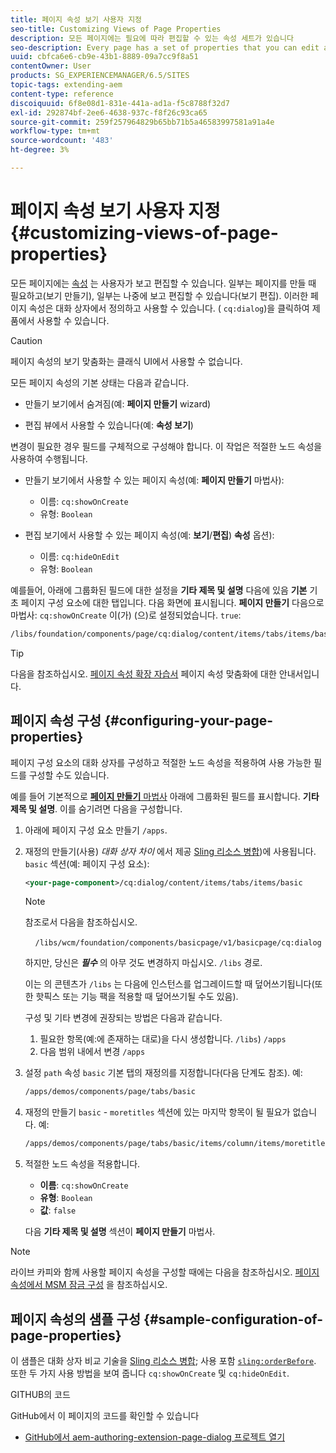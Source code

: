 ```yaml
---
title: 페이지 속성 보기 사용자 지정
seo-title: Customizing Views of Page Properties
description: 모든 페이지에는 필요에 따라 편집할 수 있는 속성 세트가 있습니다
seo-description: Every page has a set of properties that you can edit as required
uuid: cbfca6e6-cb9e-43b1-8889-09a7cc9f8a51
contentOwner: User
products: SG_EXPERIENCEMANAGER/6.5/SITES
topic-tags: extending-aem
content-type: reference
discoiquuid: 6f8e08d1-831e-441a-ad1a-f5c8788f32d7
exl-id: 292874bf-2ee6-4638-937c-f8f26c93ca65
source-git-commit: 259f257964829b65bb71b5a46583997581a91a4e
workflow-type: tm+mt
source-wordcount: '483'
ht-degree: 3%

---
```


# 페이지 속성 보기 사용자 지정{#customizing-views-of-page-properties}

모든 페이지에는 [속성](/help/sites-authoring/editing-page-properties.md) 는 사용자가 보고 편집할 수 있습니다. 일부는 페이지를 만들 때 필요하고(보기 만들기), 일부는 나중에 보고 편집할 수 있습니다(보기 편집). 이러한 페이지 속성은 대화 상자에서 정의하고 사용할 수 있습니다. ( `cq:dialog`)을 클릭하여 제품에서 사용할 수 있습니다.

>[!CAUTION]
>
>페이지 속성의 보기 맞춤화는 클래식 UI에서 사용할 수 없습니다.

모든 페이지 속성의 기본 상태는 다음과 같습니다.

* 만들기 보기에서 숨겨짐(예: **페이지 만들기** wizard)

* 편집 뷰에서 사용할 수 있습니다(예: **속성 보기**)

변경이 필요한 경우 필드를 구체적으로 구성해야 합니다. 이 작업은 적절한 노드 속성을 사용하여 수행됩니다.

* 만들기 보기에서 사용할 수 있는 페이지 속성(예: **페이지 만들기** 마법사):

   * 이름: `cq:showOnCreate`
   * 유형: `Boolean`

* 편집 보기에서 사용할 수 있는 페이지 속성(예: **보기**/**편집**) **속성** 옵션):

   * 이름: `cq:hideOnEdit`
   * 유형: `Boolean`

예를들어, 아래에 그룹화된 필드에 대한 설정을 **기타 제목 및 설명** 다음에 있음 **기본** 기초 페이지 구성 요소에 대한 탭입니다. 다음 화면에 표시됩니다. **페이지 만들기** 다음으로 마법사: `cq:showOnCreate` 이(가) (으)로 설정되었습니다. `true`:

```xml
/libs/foundation/components/page/cq:dialog/content/items/tabs/items/basic/items/column/items/moretitles
```

>[!TIP]
>
>다음을 참조하십시오. [페이지 속성 확장 자습서](https://experienceleague.adobe.com/docs/experience-manager-learn/sites/developing/page-properties-technical-video-develop.html) 페이지 속성 맞춤화에 대한 안내서입니다.

## 페이지 속성 구성 {#configuring-your-page-properties}

페이지 구성 요소의 대화 상자를 구성하고 적절한 노드 속성을 적용하여 사용 가능한 필드를 구성할 수도 있습니다.

예를 들어 기본적으로 [**페이지 만들기** 마법사](/help/sites-authoring/managing-pages.md#creating-a-new-page) 아래에 그룹화된 필드를 표시합니다. **기타 제목 및 설명**. 이를 숨기려면 다음을 구성합니다.

1. 아래에 페이지 구성 요소 만들기 `/apps`.
1. 재정의 만들기(사용) *대화 상자 차이* 에서 제공 [Sling 리소스 병합](/help/sites-developing/sling-resource-merger.md))에 사용됩니다. `basic` 섹션(예: 페이지 구성 요소):

   ```xml
   <your-page-component>/cq:dialog/content/items/tabs/items/basic
   ```

   >[!NOTE]
   >
   >참조로서 다음을 참조하십시오.
   >
   >    `/libs/wcm/foundation/components/basicpage/v1/basicpage/cq:dialog`
   >
   하지만, 당신은 ***필수*** 의 아무 것도 변경하지 마십시오. `/libs` 경로.
   >
   이는 의 콘텐츠가 `/libs` 는 다음에 인스턴스를 업그레이드할 때 덮어쓰기됩니다(또한 핫픽스 또는 기능 팩을 적용할 때 덮어쓰기될 수도 있음).
   >
   구성 및 기타 변경에 권장되는 방법은 다음과 같습니다.
   >
   1. 필요한 항목(예:에 존재하는 대로)을 다시 생성합니다. `/libs`) `/apps`
   1. 다음 범위 내에서 변경 `/apps`

1. 설정 `path` 속성 `basic` 기본 탭의 재정의를 지정합니다(다음 단계도 참조). 예:

   ```xml
   /apps/demos/components/page/tabs/basic
   ```

1. 재정의 만들기 `basic` - `moretitles` 섹션에 있는 마지막 항목이 될 필요가 없습니다. 예:

   ```xml
   /apps/demos/components/page/tabs/basic/items/column/items/moretitles
   ```

1. 적절한 노드 속성을 적용합니다.

   * **이름**: `cq:showOnCreate`
   * **유형**: `Boolean`
   * **값**: `false`

   다음 **기타 제목 및 설명** 섹션이 **페이지 만들기** 마법사.

>[!NOTE]
>
라이브 카피와 함께 사용할 페이지 속성을 구성할 때에는 다음을 참조하십시오. [페이지 속성에서 MSM 잠금 구성](/help/sites-developing/extending-msm.md#configuring-msm-locks-on-page-properties-touch-enabled-ui) 을 참조하십시오.

## 페이지 속성의 샘플 구성 {#sample-configuration-of-page-properties}

이 샘플은 대화 상자 비교 기술을 [Sling 리소스 병합](/help/sites-developing/sling-resource-merger.md); 사용 포함 [`sling:orderBefore`](/help/sites-developing/sling-resource-merger.md#properties). 또한 두 가지 사용 방법을 보여 줍니다 `cq:showOnCreate` 및 `cq:hideOnEdit`.

GITHUB의 코드

GitHub에서 이 페이지의 코드를 확인할 수 있습니다

* [GitHub에서 aem-authoring-extension-page-dialog 프로젝트 열기](https://github.com/Adobe-Marketing-Cloud/aem-authoring-extension-page-dialog)
